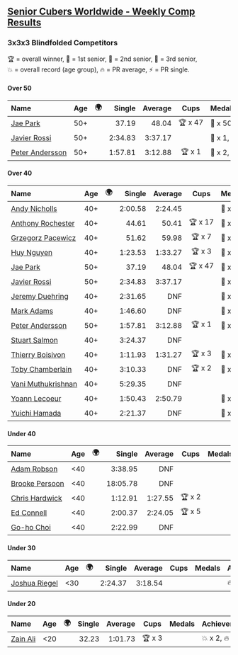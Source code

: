 <style>table {white-space: nowrap;}</style>
<link rel="stylesheet" type="text/css" href="/scw-comp/css/flags.css" />

## [Senior Cubers Worldwide - Weekly Comp Results](/scw-comp/results/)
### 3x3x3 Blindfolded Competitors

<span style="white-space: nowrap;">🏆 = overall winner</span>, <span style="white-space: nowrap;">🥇 = 1st senior</span>, <span style="white-space: nowrap;">🥈 = 2nd senior</span>, <span style="white-space: nowrap;">🥉 = 3rd senior</span>, <span style="white-space: nowrap;">💥 = overall record (age group)</span>, <span style="white-space: nowrap;">🔥 = PR average</span>, <span style="white-space: nowrap;">⚡ = PR single</span>.

#### Over 50

| Name | Age | 🌍 | Single | Average | Cups | Medals | Achievements |
| :-- | :--: | :--: | --: | --: | :--: | :-- | :-- |
| [Jae Park](../../persons/jae_park/333bf.md) | 50+ | <i class="flag flag-US" /> | 37.19 | 48.04 | 🏆 x 47 | 🥇 x 50, 🥈 x 1 | 💥 x 12, 🔥 x 3, ⚡ x 10 |
| [Javier Rossi](../../persons/javier_rossi/333bf.md) | 50+ | <i class="flag flag-AR" /> | 2:34.83 | 3:37.17 |  | 🥇 x 1, 🥈 x 2, 🥉 x 7 | 🔥 x 2, ⚡ x 5 |
| [Peter Andersson](../../persons/peter_andersson/333bf.md) | 50+ | <i class="flag flag-SE" /> | 1:57.81 | 3:12.88 | 🏆 x 1 | 🥇 x 2, 🥈 x 6, 🥉 x 5 | 💥 x 6, 🔥 x 1, ⚡ x 5 |

#### Over 40

| Name | Age | 🌍 | Single | Average | Cups | Medals | Achievements |
| :-- | :--: | :--: | --: | --: | :--: | :-- | :-- |
| [Andy Nicholls](../../persons/andy_nicholls/333bf.md) | 40+ | <i class="flag flag-GB" /> | 2:00.58 | 2:24.45 |  | 🥈 x 2, 🥉 x 2 | 🔥 x 1, ⚡ x 1 |
| [Anthony Rochester](../../persons/anthony_rochester/333bf.md) | 40+ | <i class="flag flag-AU" /> | 44.61 | 50.41 | 🏆 x 17 | 🥇 x 18, 🥈 x 18, 🥉 x 8 | 🔥 x 3, ⚡ x 7 |
| [Grzegorz Pacewicz](../../persons/grzegorz_pacewicz/333bf.md) | 40+ | <i class="flag flag-PL" /> | 51.62 | 59.98 | 🏆 x 7 | 🥇 x 7, 🥈 x 11, 🥉 x 3 | 🔥 x 2, ⚡ x 5 |
| [Huy Nguyen](../../persons/huy_nguyen/333bf.md) | 40+ | <i class="flag flag-CA" /> | 1:23.53 | 1:33.27 | 🏆 x 3 | 🥇 x 3, 🥈 x 15, 🥉 x 14 | 🔥 x 7, ⚡ x 6 |
| [Jae Park](../../persons/jae_park/333bf.md) | 50+ | <i class="flag flag-US" /> | 37.19 | 48.04 | 🏆 x 47 | 🥇 x 50, 🥈 x 1 | 💥 x 12, 🔥 x 3, ⚡ x 10 |
| [Javier Rossi](../../persons/javier_rossi/333bf.md) | 50+ | <i class="flag flag-AR" /> | 2:34.83 | 3:37.17 |  | 🥇 x 1, 🥈 x 2, 🥉 x 7 | 🔥 x 2, ⚡ x 5 |
| [Jeremy Duehring](../../persons/jeremy_duehring/333bf.md) | 40+ | <i class="flag flag-US" /> | 2:31.65 | DNF |  | 🥉 x 1 | ⚡ x 3 |
| [Mark Adams](../../persons/mark_adams/333bf.md) | 40+ | <i class="flag flag-GB" /> | 1:46.60 | DNF |  | 🥉 x 1 | ⚡ x 1 |
| [Peter Andersson](../../persons/peter_andersson/333bf.md) | 50+ | <i class="flag flag-SE" /> | 1:57.81 | 3:12.88 | 🏆 x 1 | 🥇 x 2, 🥈 x 6, 🥉 x 5 | 💥 x 6, 🔥 x 1, ⚡ x 5 |
| [Stuart Salmon](../../persons/stuart_salmon/333bf.md) | 40+ | <i class="flag flag-GB" /> | 3:24.37 | DNF |  |  | ⚡ x 1 |
| [Thierry Boisivon](../../persons/thierry_boisivon/333bf.md) | 40+ | <i class="flag flag-FR" /> | 1:11.93 | 1:31.27 | 🏆 x 3 | 🥇 x 3, 🥈 x 9, 🥉 x 4 | 🔥 x 3, ⚡ x 2 |
| [Toby Chamberlain](../../persons/toby_chamberlain/333bf.md) | 40+ | <i class="flag flag-AU" /> | 3:10.33 | DNF | 🏆 x 2 | 🥇 x 2, 🥈 x 2, 🥉 x 1 | ⚡ x 2 |
| [Vani Muthukrishnan](../../persons/vani_muthukrishnan/333bf.md) | 40+ | <i class="flag flag-IN" /> | 5:29.35 | DNF |  |  | ⚡ x 1 |
| [Yoann Lecoeur](../../persons/yoann_lecoeur/333bf.md) | 40+ | <i class="flag flag-FR" /> | 1:50.43 | 2:50.79 |  | 🥈 x 1, 🥉 x 1 | 🔥 x 1, ⚡ x 3 |
| [Yuichi Hamada](../../persons/yuichi_hamada/333bf.md) | 40+ | <i class="flag flag-JP" /> | 2:21.37 | DNF |  | 🥉 x 1 | ⚡ x 1 |

#### Under 40

| Name | Age | 🌍 | Single | Average | Cups | Medals | Achievements |
| :-- | :--: | :--: | --: | --: | :--: | :-- | :-- |
| [Adam Robson](../../persons/adam_robson/333bf.md) | <40 | <i class="flag flag-GB" /> | 3:38.95 | DNF |  |  | ⚡ x 1 |
| [Brooke Persoon](../../persons/brooke_persoon/333bf.md) | <40 | <i class="flag flag-US" /> | 18:05.78 | DNF |  |  | ⚡ x 1 |
| [Chris Hardwick](../../persons/chris_hardwick/333bf.md) | <40 | <i class="flag flag-US" /> | 1:12.91 | 1:27.55 | 🏆 x 2 |  | 🔥 x 6, ⚡ x 6 |
| [Ed Connell](../../persons/ed_connell/333bf.md) | <40 | <i class="flag flag-IE" /> | 2:00.37 | 2:24.05 | 🏆 x 5 |  | 🔥 x 4, ⚡ x 8 |
| [Go-ho Choi](../../persons/go_ho_choi/333bf.md) | <40 | <i class="flag flag-KR" /> | 2:22.99 | DNF |  |  | ⚡ x 1 |

#### Under 30

| Name | Age | 🌍 | Single | Average | Cups | Medals | Achievements |
| :-- | :--: | :--: | --: | --: | :--: | :-- | :-- |
| [Joshua Riegel](../../persons/joshua_riegel/333bf.md) | <30 | <i class="flag flag-US" /> | 2:24.37 | 3:18.54 |  |  | 🔥 x 1, ⚡ x 6 |

#### Under 20

| Name | Age | 🌍 | Single | Average | Cups | Medals | Achievements |
| :-- | :--: | :--: | --: | --: | :--: | :-- | :-- |
| [Zain Ali](../../persons/zain_ali/333bf.md) | <20 | <i class="flag flag-IN" /> | 32.23 | 1:01.73 | 🏆 x 3 |  | 💥 x 2, 🔥 x 1, ⚡ x 3 |


<!-- Global site tag (gtag.js) - Google Analytics -->
<script async src="https://www.googletagmanager.com/gtag/js?id=UA-86348435-3"></script>
<script>window.dataLayer = window.dataLayer || []; function gtag() {dataLayer.push(arguments);} gtag('js', new Date()); gtag('config', 'UA-86348435-3');</script>
